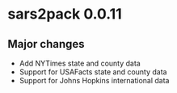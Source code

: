 # sars2pack 0.0.11

## Major changes

- Add NYTimes state and county data
- Support for USAFacts state and county data
- Support for Johns Hopkins international data



